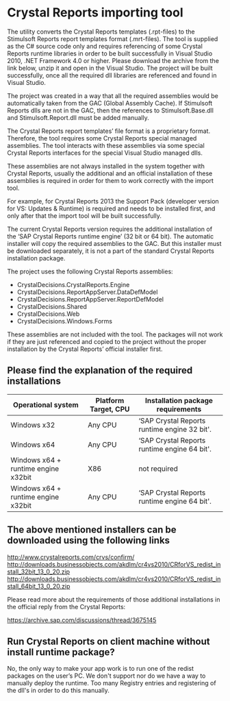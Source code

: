 # Crystal Reports importing tool

The utility converts the Crystal Reports templates (.rpt-files) to the Stimulsoft Reports report templates format (.mrt-files). The tool is supplied as the C# source code only and requires referencing of some Crystal Reports runtime libraries in order to be built successfully in Visual Studio 2010, .NET Framework 4.0 or higher. Please download the archive from the link below, unzip it and open in the Visual Studio. The project will be built successfully, once all the required dll libraries are referenced and found in Visual Studio.

The project was created in a way that all the required assemblies would be automatically taken from the GAC (Global Assembly Cache). If Stimulsoft Reports dlls are not in the GAC, then the references to Stimulsoft.Base.dll  and  Stimulsoft.Report.dll must be added manually.

The Crystal Reports report templates’ file format is a proprietary format. Therefore, the tool requires some Crystal Reports special managed assemblies. The tool interacts with these assemblies via some special Crystal Reports interfaces for the special Visual Studio managed dlls.

These assemblies are not always installed in the system together with Crystal Reports, usually the additional and an official installation of these assemblies is required in order for them to work correctly with the import tool.

For example, for Crystal Reports 2013 the Support Pack (developer version for VS: Updates & Runtime) is required and needs to be installed first, and only after that the import tool will be built successfully.

The current Crystal Reports version requires the additional installation of the ‘SAP Crystal Reports runtime engine’ (32 bit or 64 bit). The automatic installer will copy the required assemblies to the GAC. But this installer must be downloaded separately, it is not a part of the standard Crystal Reports installation package.

The project uses the following Crystal Reports assemblies:
* CrystalDecisions.CrystalReports.Engine
* CrystalDecisions.ReportAppServer.DataDefModel
* CrystalDecisions.ReportAppServer.ReportDefModel
* CrystalDecisions.Shared
* CrystalDecisions.Web
* CrystalDecisions.Windows.Forms

These assemblies are not included with the tool. The packages will not work if they are just referenced and copied to the project without the proper installation by the Crystal Reports’ official installer first.

## Please find the explanation of the required installations

Operational system | Platform Target, CPU | Installation package requirements
------------------ | -------------------- | ---------------------------------
Windows x32 | Any CPU | ‘SAP Crystal Reports runtime engine 32 bit'.
Windows x64 | Any CPU | ‘SAP Crystal Reports runtime engine 64 bit'.
Windows x64 + runtime engine x32bit | X86 | not required
Windows x64 + runtime engine x32bit | Any CPU | ‘SAP Crystal Reports runtime engine 64 bit'.

## The above mentioned installers can be downloaded using the following links

http://www.crystalreports.com/crvs/confirm/
http://downloads.businessobjects.com/akdlm/cr4vs2010/CRforVS_redist_install_32bit_13_0_20.zip
http://downloads.businessobjects.com/akdlm/cr4vs2010/CRforVS_redist_install_64bit_13_0_20.zip

Please read more about the requirements of those additional installations in the official reply from the Crystal Reports:

https://archive.sap.com/discussions/thread/3675145

## Run Crystal Reports on client machine without install runtime package?

No, the only way to make your app work is to run one of the redist packages on the user’s PC. We don't support nor do we have a way to manually deploy the runtime. Too many Registry entries and registering of the dll's in order to do this manually.
